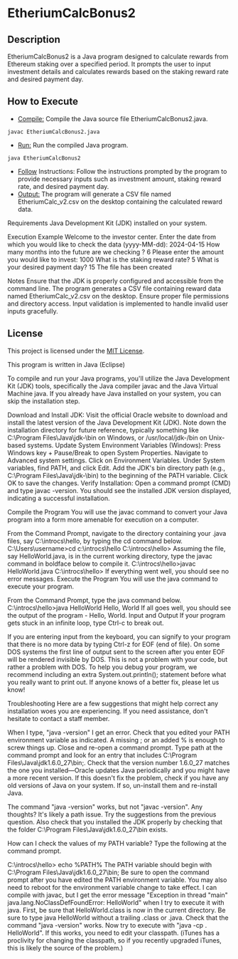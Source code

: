 # EtheriumCalcBonus2

## Description
EtheriumCalcBonus2 is a Java program designed to calculate rewards from Ethereum staking over a specified period.
It prompts the user to input investment details and calculates rewards based on the staking reward rate and desired payment day.

## How to Execute
- [Compile:](#compile:) Compile the Java source file EtheriumCalcBonus2.java.
  
```javac EtheriumCalcBonus2.java```
- [Run:](#run:) Run the compiled Java program.
  
```java EtheriumCalcBonus2```
- [Follow](#follow:) Instructions: Follow the instructions prompted by the program to provide necessary inputs such as investment amount, staking reward rate, and desired payment day.
- [Output:](#output:) The program will generate a CSV file named EtheriumCalc_v2.csv on the desktop containing the calculated reward data.

Requirements
Java Development Kit (JDK) installed on your system.

Execution Example
Welcome to the investor center.
Enter the date from which you would like to check the data (yyyy-MM-dd): 2024-04-15
How many months into the future are we checking ? 6
Please enter the amount you would like to invest: 1000
What is the staking reward rate? 5
What is your desired payment day? 15
The file has been created

Notes
Ensure that the JDK is properly configured and accessible from the command line.
The program generates a CSV file containing reward data named EtheriumCalc_v2.csv on the desktop. Ensure proper file permissions and directory access.
Input validation is implemented to handle invalid user inputs gracefully.

## License

This project is licensed under the [MIT License](LICENSE).



This program is written in Java (Eclipse) 

To compile and run your Java programs, you'll utilize the Java Development Kit (JDK) tools, specifically the Java compiler javac and the Java Virtual Machine java.
If you already have Java installed on your system, you can skip the installation step.

Download and Install JDK: Visit the official Oracle website to download and install the latest version of the Java Development Kit (JDK).
Note down the installation directory for future reference, typically something like C:\Program Files\Java\jdk-<version>\bin on Windows,
or /usr/local/jdk-<version>/bin on Unix-based systems.
Update System Environment Variables (Windows):
Press Windows key + Pause/Break to open System Properties.
Navigate to Advanced system settings.
Click on Environment Variables.
Under System variables, find PATH, and click Edit.
Add the JDK's bin directory path (e.g., C:\Program Files\Java\jdk-<version>\bin) to the beginning of the PATH variable.
Click OK to save the changes.
Verify Installation: Open a command prompt (CMD) and type javac -version. You should see the installed JDK version displayed, indicating a successful installation.


Compile the Program
You will use the javac command to convert your Java program into a form more amenable for execution on a computer.

From the Command Prompt, navigate to the directory containing your .java files, say C:\introcs\hello, by typing the cd command below.
C:\Users\username>cd c:\introcs\hello
C:\introcs\hello\>
Assuming the file, say HelloWorld.java, is in the current working directory, type the javac command in boldface below to compile it.
C:\introcs\hello\>javac HelloWorld.java
C:\introcs\hello\>
If everything went well, you should see no error messages.
Execute the Program
You will use the java command to execute your program.

From the Command Prompt, type the java command below.
C:\introcs\hello\>java HelloWorld
Hello, World
If all goes well, you should see the output of the program - Hello, World.
Input and Output
If your program gets stuck in an infinite loop, type Ctrl-c to break out.

If you are entering input from the keyboard, you can signify to your program that there is no more data by typing Ctrl-z for EOF (end of file). On some DOS systems the first line of output sent to the screen after you enter EOF will be rendered invisible by DOS. This is not a problem with your code, but rather a problem with DOS. To help you debug your program, we recommend including an extra System.out.println(); statement before what you really want to print out. If anyone knows of a better fix, please let us know!

Troubleshooting
Here are a few suggestions that might help correct any installation woes you are experiencing. If you need assistance, don't hesitate to contact a staff member.

When I type, "java -version" I get an error. Check that you edited your PATH environment variable as indicated. A missing ; or an added % is enough to screw things up. Close and re-open a command prompt. Type path at the command prompt and look for an entry that includes C:\Program Files\Java\jdk1.6.0_27\bin;. Check that the version number 1.6.0_27 matches the one you installed—Oracle updates Java periodically and you might have a more recent version. If this doesn't fix the problem, check if you have any old versions of Java on your system. If so, un-install them and re-install Java.

The command "java -version" works, but not "javac -version". Any thoughts? It's likely a path issue. Try the suggestions from the previous question. Also check that you installed the JDK properly by checking that the folder C:\Program Files\Java\jdk1.6.0_27\bin exists.

How can I check the values of my PATH variable? Type the following at the command prompt.

C:\introcs\hello\> echo %PATH%
The PATH variable should begin with C:\Program Files\Java\jdk1.6.0_27\bin; Be sure to open the command prompt after you have edited the PATH environment variable. You may also need to reboot for the environment variable change to take effect.
I can compile with javac, but I get the error message "Exception in thread "main" java.lang.NoClassDefFoundError: HelloWorld" when I try to execute it with java. First, be sure that HelloWorld.class is now in the current directory. Be sure to type java HelloWorld without a trailing .class or .java. Check that the command "java -version" works. Now try to execute with "java -cp . HelloWorld". If this works, you need to edit your classpath. (iTunes has a proclivity for changing the classpath, so if you recently upgraded iTunes, this is likely the source of the problem.)
